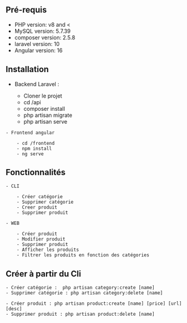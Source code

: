 

## Pré-requis

  - PHP version: v8 and <
  - MySQL version: 5.7.39
  - composer version: 2.5.8
  - laravel version: 10
  - Angular version: 16

## Installation
   - Backend Laravel :

        - Cloner le projet 
        - cd /api
        - composer install
        - php artisan migrate
        - php artisan serve

    - Frontend angular

        - cd /frontend
        - npm install
        - ng serve

## Fonctionnalités

    - CLI

        - Créer catégorie
        - Supprimer catégorie
        - Creer produit
        - Supprimer produit

    - WEB
        
        - Créer produit
        - Modifier produit
        - Supprimer produit
        - Afficher les produits
        - Filtrer les produits en fonction des catégories

## Créer à partir du Cli

    - Créer catégorie :  php artisan category:create [name]
    - Supprimer catégorie : php artisan category:delete [name]

    - Créer produit : php artisan product:create [name] [price] [url] [desc]
    - Supprimer produit : php artisan product:delete [name]

